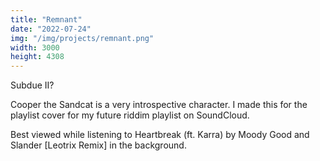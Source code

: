 ```yaml
---
title: "Remnant"
date: "2022-07-24"
img: "/img/projects/remnant.png"
width: 3000
height: 4308
---
```


Subdue II?

Cooper the Sandcat is a very introspective character. I made this for the playlist cover for my future riddim playlist on SoundCloud.

Best viewed while listening to Heartbreak (ft. Karra) by Moody Good and Slander [Leotrix Remix] in the background.
